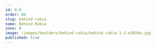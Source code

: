 ```yaml
---
id: 8.6
order: 86
slug: behind-rakia
name: Behind Rakia
zone: 8
image: /images/boulders/behind-rakia/behind-rakia-1-2-w3024w.jpg
published: true
---
```

